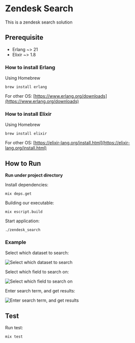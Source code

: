 


# Zendesk Search
This is a zendesk search solution

## Prerequisite

- Erlang ~> 21
- Elixir ~> 1.8

### How to install Erlang
Using Homebrew
```
brew install erlang
```
For other OS: [https://www.erlang.org/downloads](https://www.erlang.org/downloads)

### How to install Elixir
Using Homebrew
```
brew install elixir
```
For other OS: [https://elixir-lang.org/install.html](https://elixir-lang.org/install.html)
## How to Run

**Run under project directory**

Install dependencies:
```
mix deps.get
```

Building our executable:
```
mix escript.build
```

Start application:
```
./zendesk_search
```

### Example
Select which dataset to search:

![Select which dataset to search](https://github.com/vickyqjx/zendesk_search/blob/master/data/images/select_resource.png)

Select which field to search on:

![Select which field to search on](https://github.com/vickyqjx/zendesk_search/blob/master/data/images/select_field.png)

Enter search term, and get results:

![Enter search term, and get results](https://github.com/vickyqjx/zendesk_search/blob/master/data/images/enter_term.png)
## Test
Run test:
```elixir
mix test
```
